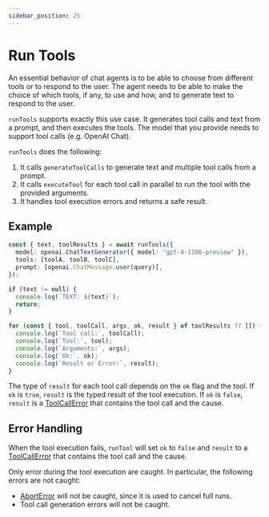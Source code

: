 ```yaml
---
sidebar_position: 25
---
```


# Run Tools

An essential behavior of chat agents is to be able to choose from different tools or to respond to the user. The agent needs to be able to make the choice of which tools, if any, to use and how, and to generate text to respond to the user.

`runTools` supports exactly this use case. It generates tool calls and text from a prompt, and then executes the tools. The model that you provide needs to support tool calls (e.g. OpenAI Chat).

`runTools` does the following:

1. It calls `generateToolCalls` to generate text and multiple tool calls from a prompt.
2. It calls `executeTool` for each tool call in parallel to run the tool with the provided arguments.
3. It handles tool execution errors and returns a safe result.

## Example

```ts
const { text, toolResults } = await runTools({
  model: openai.ChatTextGenerator({ model: "gpt-4-1106-preview" }),
  tools: [toolA, toolB, toolC],
  prompt: [openai.ChatMessage.user(query)],
});

if (text != null) {
  console.log(`TEXT: ${text}`);
  return;
}

for (const { tool, toolCall, args, ok, result } of toolResults ?? []) {
  console.log(`Tool call:`, toolCall);
  console.log(`Tool:`, tool);
  console.log(`Arguments:`, args);
  console.log(`Ok:`, ok);
  console.log(`Result or Error:`, result);
}
```

The type of `result` for each tool call depends on the `ok` flag and the tool. If `ok` is `true`, `result` is the typed result of the tool execution. If `ok` is `false`, `result` is a [ToolCallError](/api/classes/ToolCallError) that contains the tool call and the cause.

## Error Handling

When the tool execution fails, `runTool` will set `ok` to `false` and `result` to a [ToolCallError](/api/classes/ToolCallError) that contains the tool call and the cause.

Only error during the tool execution are caught. In particular, the following errors are not caught:

- [AbortError](/api/classes/AbortError) will not be caught, since it is used to cancel full runs.
- Tool call generation errors will not be caught.
